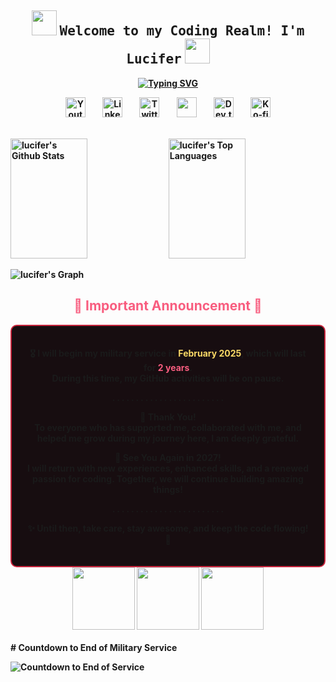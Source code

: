 <h2 align="center">
  <img src="https://media.giphy.com/media/9AI3FgYKaD5H72MYIU/giphy.gif" width="40">
  <samp>Welcome to my Coding Realm! I'm <b><a target="_blank">Lucifer</a></samp>
  <img src="https://i.giphy.com/7XDDjU7MpXJslAnB4n.webp" width="40">
</h2>

<p align="center">
<a href="https://git.io/typing-svg"><img src="https://readme-typing-svg.demolab.com?font=Fira+Code&weight=600&pause=1000&center=true&vCenter=true&random=false&width=435&lines=Dynamic+Developer+;See+you+again+in+2+years!" alt="Typing SVG" /></a>
<br>
<!-- Social icons section -->
<p align="center">
  <a href="https://www.youtube.com/channel/@laptrinhthatkho"><img width="32px" alt="Youtube" title="Youtube" src="https://i.imgur.com/qiXu7b2.png"/></a>
  &#8287;&#8287;&#8287;&#8287;&#8287;
  <a href="https://www.linkedin.com/in/thanhlucifer/"><img width="32px" alt="LinkedIn" title="LinkedIn" src="https://i.imgur.com/yRpa1dQ.png"/></a>
  &#8287;&#8287;&#8287;&#8287;&#8287;
  <a href="https://twitter.com/ThanhNhan77c"><img width="32px" alt="Twitter" title="Twitter" src="https://i.imgur.com/AixJgnm.png"/></a>
  &#8287;&#8287;&#8287;&#8287;&#8287;
  <a href="https://discord.gg/thanhlucifer" alt="Discord" title="Dev Pro Tips Discord Server"><img width="32px" src="https://i.imgur.com/OViZO8J.png"/></a>
  &#8287;&#8287;&#8287;&#8287;&#8287;
  <a href="https://dev.to/thanhlucifer"><img width="32px" alt="Dev.to" title="DenverCoder1 Dev.to" src="https://i.imgur.com/mVm29vK.png"></a>
  &#8287;&#8287;&#8287;&#8287;&#8287;
  <a href="https://ko-fi.com/thanhlucifer#"><img width="32px" alt="Ko-fi" title="Buy me a coffee" src="https://i.imgur.com/PpLeD3K.png"/></a>

</p>

<br/>

<!-- GitHub stats -->
<a> 
    <a href="https://github.com/thanhlucifer"><img alt="lucifer's Github Stats" src="https://denvercoder1-github-readme-stats.vercel.app/api?username=thanhlucifer&show_icons=true&count_private=true&theme=dracula&border_color=c9243c&bg_color=170d10&title_color=F85D7F&icon_color=F8D866" height=192 width="49.5%"/></a>
    <a href="https://github.com/thanhlucifer"><img alt="lucifer's Top Languages" src="https://denvercoder1-github-readme-stats.vercel.app/api/top-langs/?username=thanhlucifer&langs_count=8&layout=compact&theme=dracula&border_color=c9243c&bg_color=170d10&title_color=F85D7F&icon_color=F8D866" height=192 width="49.5%"/></a>
  <br/>
</a>

![lucifer's Graph](https://github-readme-activity-graph.vercel.app/graph?username=thanhlucifer&custom_title=Lucifer's%20GitHub%20Activity%20Graph&bg_color=170d10&color=c9243c&line=c9243c&point=c9243c&area_color=FFFFFF&title_color=FFFFFF&area=true&theme=dracula)



<h2 align="center" style="color:#F85D7F; font-weight:bold;">🚨 Important Announcement 🚨</h2>

<div align="center" style="background-color: #170d10; border: 2px solid #c9243c; padding: 20px; border-radius: 10px;">

🎖️ **I will begin my military service in** <span style="color: #F8D866; font-weight:bold;">**February 2025**</span>, which will last for <span style="color: #F85D7F; font-weight:bold;">**2 years**</span>.  
During this time, my GitHub activities will be on **pause**.

. . . . . . . . . . . . . . . . . . . . . . . .

💬 **Thank You!**  
To everyone who has supported me, collaborated with me, and helped me grow during my journey here, I am deeply grateful.  

🌟 **See You Again in 2027!**  
I will return with new experiences, enhanced skills, and a renewed passion for coding. Together, we will continue building amazing things!  

. . . . . . . . . . . . . . . . . . . . . . . .

✨ Until then, take care, stay awesome, and keep the code flowing! 🚀

</div>

<div align="center">
<img src="https://media.giphy.com/media/3o7abldj0b3rxrZUxW/giphy.gif" width="100">
<img src="https://media.giphy.com/media/xT9IgzoKnwFNmISR8I/giphy.gif" width="100">
<img src="https://media.giphy.com/media/3o7TKP9ln4dAq1ir4s/giphy.gif" width="100">
</div>

</br>
# Countdown to End of Military Service

![Countdown to End of Service](https://img.shields.io/endpoint?url=https://countdown-api-kul0.onrender.com/countdown)





